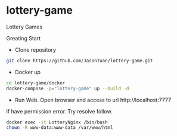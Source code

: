 # lottery-game
Lottery Games

Greating Start
- Clone repository
```bash
git clone https://github.com/JasonTuan/lottery-game.git
```

- Docker up
```bash
cd lottery-game/docker
docker-compose -p="lottery-game" up --build -d
```

- Run Web. Open browser and access to url http://localhost:7777

If have permission error. Try resolve follow.
```bash
docker exec -it LotteryNginx /bin/bash
chown -R www-data:www-data /var/www/html
```
